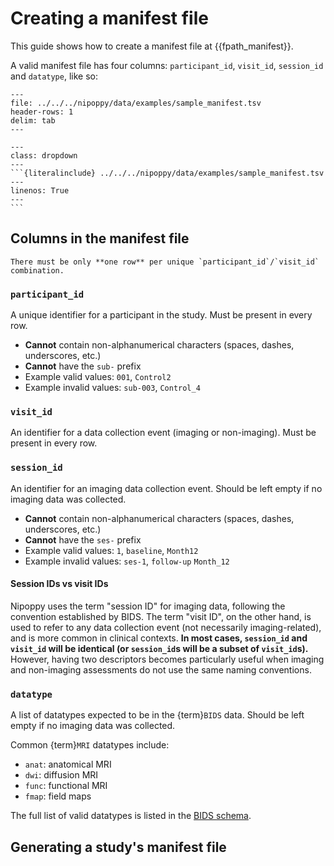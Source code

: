 # Creating a manifest file

This guide shows how to create a manifest file at {{fpath_manifest}}.

A valid manifest file has four columns: `participant_id`, `visit_id`, `session_id` and `datatype`, like so:
```{csv-table}
---
file: ../../../nipoppy/data/examples/sample_manifest.tsv
header-rows: 1
delim: tab
---
```

````{admonition} Raw content of the example manifest file
---
class: dropdown
---
```{literalinclude} ../../../nipoppy/data/examples/sample_manifest.tsv
---
linenos: True
---
```
````

## Columns in the manifest file

```{attention}
There must be only **one row** per unique `participant_id`/`visit_id` combination.
```

### `participant_id`

A unique identifier for a participant in the study. Must be present in every row.
- **Cannot** contain non-alphanumerical characters (spaces, dashes, underscores, etc.)
- **Cannot** have the `sub-` prefix
- Example valid values: `001`, `Control2`
- Example invalid values: `sub-003`, `Control_4`

<!-- TODO `recruitment_id` -->

### `visit_id`

An identifier for a data collection event (imaging or non-imaging). Must be present in every row.

### `session_id`

An identifier for an imaging data collection event. Should be left empty if no imaging data was collected.
- **Cannot** contain non-alphanumerical characters (spaces, dashes, underscores, etc.)
- **Cannot** have the `ses-` prefix
- Example valid values: `1`, `baseline`, `Month12`
- Example invalid values: `ses-1`, `follow-up` `Month_12`

#### Session IDs vs visit IDs

Nipoppy uses the term "session ID" for imaging data, following the convention established by BIDS. The term "visit ID", on the other hand, is used to refer to any data collection event (not necessarily imaging-related), and is more common in clinical contexts. **In most cases, `session_id` and `visit_id` will be identical (or `session_id`s will be a subset of `visit_id`s).** However, having two descriptors becomes particularly useful when imaging and non-imaging assessments do not use the same naming conventions.

### `datatype`

A list of datatypes expected to be in the {term}`BIDS` data. Should be left empty if no imaging data was collected.

Common {term}`MRI` datatypes include:
- `anat`: anatomical MRI
- `dwi`: diffusion MRI
- `func`: functional MRI
- `fmap`: field maps

The full list of valid datatypes is listed in the [BIDS schema](https://github.com/bids-standard/bids-specification/blob/master/src/schema/objects/datatypes.yaml).

## Generating a study's manifest file

<!-- TODO prospective vs retrospective study -->
